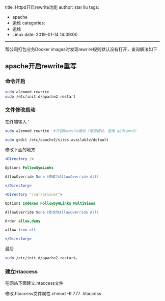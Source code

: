 title: Httpd开启rewrite功能
author: star liu
tags:
  - apache
  - 运维
categories:
  - 运维
  - Linux
date: 2019-01-14 16:39:00
---
帮公司打包业务Docker images时发现rewrire规则默认没有打开，查询解法如下
<!--more-->
## apache开启rewrite重写
### 命令开启
```bash
sudo a2enmod rewrite
sudo /etc/init.d/apache2 restart
```
### 文件修改启动
在终端输入：
```bash
sudo a2enmod rewrite  #开启Rewrite模块（停用模块，使用 a2dismod）

sudo gedit /etc/apache2/sites-available/default 
```
修改下面的地方
```apache
<Directory />

Options FollowSymLinks

AllowOverride None（修改为AllowOverride All）

</Directory>
```
```apache
<Directory "/var/orioner">

Options Indexes FollowSymLinks MultiViews

AllowOverride None（修改为AllowOverride All）

Order allow,deny

allow from all

</Directory>

```
最后
```bash
sudo /etc/init.d/apache2 restart。
```
### 建立htaccess
在网站下面建立.htaccess文件

修改.htaccess文件属性  chmod -R 777 .htaccess

